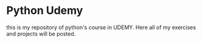 # Python Udemy
this is my repository of python's course in UDEMY. Here all of my exercises and projects will be posted.
